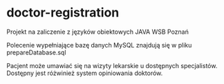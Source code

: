 # doctor-registration
Projekt na zaliczenie z języków obiektowych JAVA WSB Poznań  

Polecenie wypełniające bazę danych MySQL znajdują się w pliku prepareDatabase.sql

Pacjent może umawiać się na wizyty lekarskie u dostępnych specjalistów. Dostępny jest różwinież system opiniowania doktorów.

